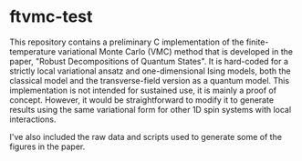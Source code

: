 # ftvmc-test

This repository contains a preliminary C implementation of the finite-temperature variational Monte Carlo (VMC) method
that is developed in the paper, "Robust Decompositions of Quantum States".
It is hard-coded for a strictly local variational ansatz and one-dimensional Ising models,
 both the classical model and the transverse-field version as a quantum model.
This implementation is not intended for sustained use, it is mainly a proof of concept.
However, it would be straightforward to modify it to generate results using the same variational form
 for other 1D spin systems with local interactions.
 
I've also included the raw data and scripts used to generate some of the figures in the paper.
